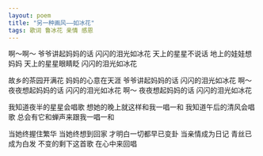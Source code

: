 ```yaml
---
layout: poem
title: "另一种画风——如冰花"
tags: 歌词 鲁冰花 亲情 感恩
---
```


啊～啊～
爷爷讲起妈妈的话
闪闪的泪光如冰花
天上的星星不说话
地上的娃娃想妈妈
天上的星星眼睛眨
闪闪的泪光如冰花

故乡的茶园开满花
妈妈的心意在天涯
爷爷讲起妈妈的话
闪闪的泪光如冰花
啊～
夜夜想起妈妈的话
闪闪的泪光如冰花
啊～
夜夜想起妈妈的话
闪闪的泪光如冰花

我知道夜半的星星会唱歌
想她的晚上就这样和我一唱一和
我知道午后的清风会唱歌
总会有它和蝉声来跟我一唱一和

当她终握住繁华
当她终想到回家
才明白一切都早已变卦
当亲情成为日记
青丝已成为白发
不变的剩下这首歌
在心中来回唱